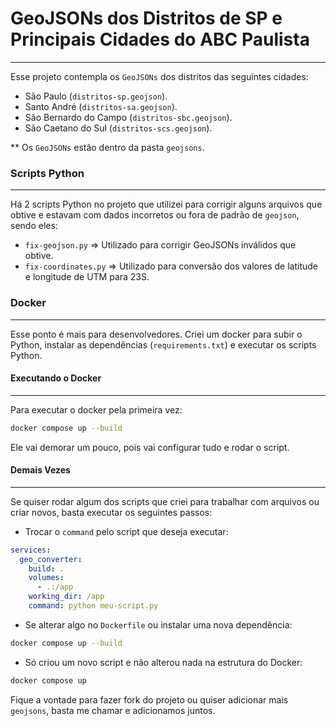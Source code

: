 # GeoJSONs dos Distritos de SP e Principais Cidades do ABC Paulista
---

Esse projeto contempla os `GeoJSONs` dos distritos das seguintes cidades:

- São Paulo (`distritos-sp.geojson`).
- Santo André (`distritos-sa.geojson`).
- São Bernardo do Campo (`distritos-sbc.geojson`).
- São Caetano do Sul (`distritos-scs.geojson`).

** Os `GeoJSONs` estão dentro da pasta `geojsons`.

### Scripts Python
---

Há 2 scripts Python no projeto que utilizei para corrigir alguns arquivos que obtive e estavam com dados incorretos ou fora de padrão de `geojson`, sendo eles:

- `fix-geojson.py` => Utilizado para corrigir GeoJSONs inválidos que obtive.
- `fix-coordinates.py` => Utilizado para conversão dos valores de latitude e longitude de UTM para 23S.

### Docker
---

Esse ponto é mais para desenvolvedores.
Criei um docker para subir o Python, instalar as dependências (`requirements.txt`) e executar os scripts Python.

#### Executando o Docker
---

Para executar o docker pela primeira vez:
```bash
docker compose up --build
```

Ele vai demorar um pouco, pois vai configurar tudo e rodar o script.

#### Demais Vezes
---

Se quiser rodar algum dos scripts que criei para trabalhar com arquivos ou criar novos, basta executar os seguintes passos:

- Trocar o `command` pelo script que deseja executar:
```yml
services:
  geo_converter:
    build: .
    volumes:
      - .:/app
    working_dir: /app
    command: python meu-script.py
```

- Se alterar algo no `Dockerfile` ou instalar uma nova dependência:
```bash
docker compose up --build
```

- Só criou um novo script e não alterou nada na estrutura do Docker:
```bash
docker compose up
```

Fique a vontade para fazer fork do projeto ou quiser adicionar mais `geojsons`, basta me chamar e adicionamos juntos.
